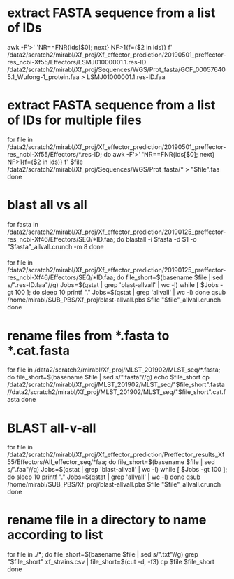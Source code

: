 

# extract FASTA sequence from a list of IDs
awk -F'>' 'NR==FNR{ids[$0]; next} NF>1{f=($2 in ids)} f' /data2/scratch2/mirabl/Xf_proj/Xf_effector_prediction/20190501_preffector-res_ncbi-Xf55/Effectors/LSMJ01000001.1.res-ID /data2/scratch2/mirabl/Xf_proj/Sequences/WGS/Prot_fasta/GCF_000576405.1_Wufong-1_protein.faa > LSMJ01000001.1.res-ID.faa

####

# extract FASTA sequence from a list of IDs for multiple files
for file in /data2/scratch2/mirabl/Xf_proj/Xf_effector_prediction/20190501_preffector-res_ncbi-Xf55/Effectors/*.res-ID; do
  awk -F'>' 'NR==FNR{ids[$0]; next} NF>1{f=($2 in ids)} f' $file /data2/scratch2/mirabl/Xf_proj/Sequences/WGS/Prot_fasta/* > "$file".faa
done

####

# blast all vs all
for fasta in /data2/scratch2/mirabl/Xf_proj/Xf_effector_prediction/20190125_preffector-res_ncbi-Xf46/Effectors/SEQ/*ID.faa; do
  blastall -i $fasta -d $1 -o "$fasta"_allvall.crunch -m 8
done

####

for file in /data2/scratch2/mirabl/Xf_proj/Xf_effector_prediction/20190125_preffector-res_ncbi-Xf46/Effectors/SEQ/*ID.faa; do
  file_short=$(basename $file | sed s/".res-ID.faa"//g)
  Jobs=$(qstat | grep 'blast-allvall' | wc -l)
    while [ $Jobs -gt 100 ]; do
      sleep 10
      printf "."
      Jobs=$(qstat | grep 'allvall' | wc -l)
    done
  qsub /home/mirabl/SUB_PBS/Xf_proj/blast-allvall.pbs $file "$file"_allvall.crunch
done

####

# rename files from *.fasta to *.cat.fasta
for file in /data2/scratch2/mirabl/Xf_proj/MLST_201902/MLST_seq/*.fasta; do
  file_short=$(basename $file | sed s/".fasta"//g)
  echo $file_short
  cp /data2/scratch2/mirabl/Xf_proj/MLST_201902/MLST_seq/"$file_short".fasta //data2/scratch2/mirabl/Xf_proj/MLST_201902/MLST_seq/"$file_short".cat.fasta
done

####



####

# BLAST all-v-all
for file in /data2/scratch2/mirabl/Xf_proj/Xf_effector_prediction/Preffector_results_Xf55/Effectors/All_effector_seq/*faa; do
  file_short=$(basename $file | sed s/".faa"//g)
  Jobs=$(qstat | grep 'blast-allvall' | wc -l)
    while [ $Jobs -gt 100 ]; do
      sleep 10
      printf "."
      Jobs=$(qstat | grep 'allvall' | wc -l)
    done
  qsub /home/mirabl/SUB_PBS/Xf_proj/blast-allvall.pbs $file "$file"_allvall.crunch
done

####

# rename file in a directory to name according to list
for file in ./*; do
  file_short=$(basename $file | sed s/".txt"//g)
  grep "$file_short" xf_strains.csv | file_short=$(cut -d, -f3)
  cp $file $file_short
done


```
